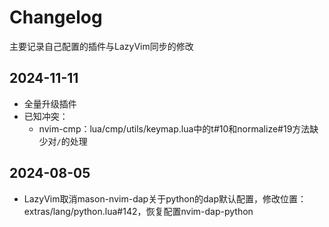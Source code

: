 # Changelog

主要记录自己配置的插件与LazyVim同步的修改

## 2024-11-11

- 全量升级插件
- 已知冲突：
  - nvim-cmp：lua/cmp/utils/keymap.lua中的t#10和normalize#19方法缺少对`/`的处理

## 2024-08-05

- LazyVim取消mason-nvim-dap关于python的dap默认配置，修改位置：extras/lang/python.lua#142，恢复配置nvim-dap-python
